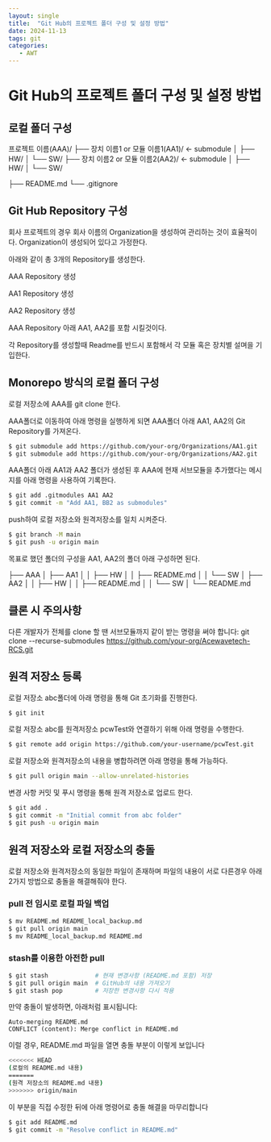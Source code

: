 ```yaml
---
layout: single
title:  "Git Hub의 프로젝트 폴더 구성 및 설정 방법"
date: 2024-11-13
tags: git
categories: 
   - AWT
---
```


# Git Hub의 프로젝트 폴더 구성 및 설정 방법

## 로컬 폴더 구성

프로젝트 이름(AAA)/
├── 장치 이름1 or 모듈 이름1(AA1)/        ← submodule
│    ├── HW/
│    └── SW/
├── 장치 이름2 or 모듈 이름2(AA2)/         ← submodule
│    ├── HW/
│    └── SW/

├── README.md
└── .gitignore



## Git Hub Repository 구성

회사 프로젝트의 경우 회사 이름의 Organization을 생성하여 관리하는 것이 효율적이다. Organization이 생성되어 있다고 가정한다.

아래와 같이 총 3개의 Repository를 생성한다.

AAA Repository 생성

AA1 Repository 생성

AA2 Repository 생성



AAA Repository 아래 AA1, AA2를 포함 시킬것이다.

각 Repository를 생성할때 Readme를 반드시 포함해서 각 모듈 혹은 장치별 설며을 기입한다.



## Monorepo 방식의 로컬 폴더 구성

로컬 저장소에 AAA를 git clone 한다.

AAA폴더로 이동하여 아래 명령을 실행하게 되면 AAA폴더 아래 AA1, AA2의 Git Repository를 가져온다.

 

```bash
$ git submodule add https://github.com/your-org/Organizations/AA1.git
$ git submodule add https://github.com/your-org/Organizations/AA2.git
```



AAA폴더 아래 AA1과 AA2 폴더가 생성된 후 AAA에 현재 서브모듈을 추가했다는 메시지를 아래 명령을 사용하여 기록한다.

```bash
$ git add .gitmodules AA1 AA2
$ git commit -m "Add AA1, BB2 as submodules"
```



push하여 로컬 저장소와 원격저장소를 일치 시켜준다.

```bash
$ git branch -M main
$ git push -u origin main
```



목표로 했던 폴더의 구성을 AA1, AA2의 폴더 아래 구성하면 된다.

├── AAA
│   ├── AA1
│   │   ├── HW
│   │   ├── README.md
│   │   └── SW
│   ├── AA2
│   │   ├── HW
│   │   ├── README.md
│   │   └── SW
│   └── README.md



## 클론 시 주의사항

다른 개발자가 전체를 clone 할 땐 서브모듈까지 같이 받는 명령을 써야 합니다:
git clone --recurse-submodules https://github.com/your-org/Acewavetech-RCS.git

## 원격 저장소 등록
로컬 저장소 abc폴더에 아래 명령을 통해 Git 초기화를 진행한다.

```bash
$ git init
```



로컬 저장소 abc를 원격저장소 pcwTest와 연결하기 위해 아래 명령을 수행한다.

```bash
$ git remote add origin https://github.com/your-username/pcwTest.git
```



로컬 저장소와 원격저장소의 내용을 병합하려면 아래 명령을 통해 가능하다.

```bash
$ git pull origin main --allow-unrelated-histories
```



변경 사항 커밋 및 푸시 명령을 통해 원격 저장소로 업로드 한다.

```bash
$ git add .
$ git commit -m "Initial commit from abc folder"
$ git push -u origin main
```



## 원격 저장소와 로컬 저장소의 충돌
로컬 저장소와 원격저장소의 동일한 파일이 존재하며 파일의 내용이 서로 다른경우 아래 2가지 방법으로 충돌을 해결해줘야 한다.
### pull 전 임시로 로컬 파일 백업

```bash
$ mv README.md README_local_backup.md
$ git pull origin main
$ mv README_local_backup.md README.md
```



### stash를 이용한 아전한 pull

```bash
$ git stash             # 현재 변경사항 (README.md 포함) 저장
$ git pull origin main  # GitHub의 내용 가져오기
$ git stash pop         # 저장한 변경사항 다시 적용
```


만약 충돌이 발생하면, 아래처럼 표시됩니다:

```
Auto-merging README.md
CONFLICT (content): Merge conflict in README.md
```


이럴 경우, README.md 파일을 열면 충돌 부분이 이렇게 보입니다

```bash
<<<<<<< HEAD
(로컬의 README.md 내용)
=======
(원격 저장소의 README.md 내용)
>>>>>>> origin/main
```

이 부분을 직접 수정한 뒤에 아래 명령어로 충돌 해결을 마무리합니다

```bash
$ git add README.md
$ git commit -m "Resolve conflict in README.md"
```




